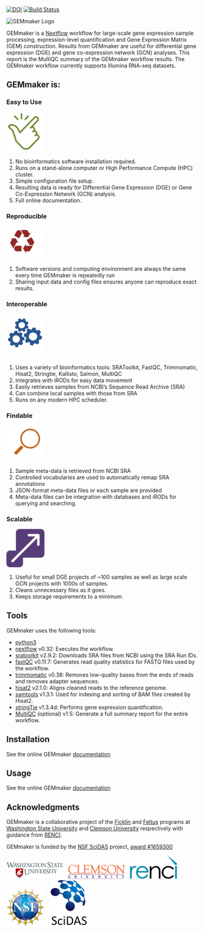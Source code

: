 [![DOI](https://zenodo.org/badge/114067776.svg)](https://zenodo.org/badge/latestdoi/114067776)
[![Build Status](https://travis-ci.org/SystemsGenetics/GEMmaker.svg?branch=master)](https://travis-ci.org/SystemsGenetics/GEMmaker)

![GEMmaker Logo](images/GEMmaker-logo-sm.png)

GEMmaker is a [Nextflow](https://www.nextflow.io/) workflow for large-scale gene expression sample processing, expression-level quantification and Gene Expression Matrix (GEM) construction. Results from GEMmaker are useful for differential gene expression (DGE) and gene co-expression network (GCN) analyses. This report is the MultiQC summary of the GEMmaker workflow results. The GEMmaker workflow currently supports Illumina RNA-seq datasets.

## GEMmaker is:

### Easy to Use
![Ease of Use](images/ease_of_use.png)
1. No bioinformatics software installation required.
2. Runs on a stand-alone computer or High Performance Compute (HPC) cluster.
3. Simple configuration file setup.
4. Resulting data is ready for Differential Gene Expression (DGE) or Gene Co-Expression Network (GCN) analysis.
5. Full online documentation.

### Reproducible
![Reproducible](images/reproducible.png)
1. Software versions and computing environment are always the same every time GEMmaker is repeatedly run
2. Sharing input data and config files ensures anyone can reproduce exact results.

### Interoperable  
![Interoperable](images/interoperable.png)
1. Uses a variety of bioinformatics tools:  SRAToolkit, FastQC, Trimmomatic, Hisat2, Stringtie, Kallisto, Salmon, MultiQC
2. Integrates with iRODs for easy data movement
3. Easily retrieves samples from NCBI’s Sequence Read Archive (SRA)
4. Can combine local samples with those from SRA
5. Runs on any modern HPC scheduler.

### Findable
![Findable](images/findable_data.png)
1. Sample meta-data is retrieved from NCBI SRA
2. Controlled vocabularies are used to automatically remap SRA annotations
3. JSON-format meta-data files or each sample are provided
4. Meta-data files can be integration with databases and iRODs for querying and searching.

### Scalable
![Scalable](images/scalable.png)
1. Useful for small DGE projects of ~100 samples as well as large scale GCN projects with 1000s of samples.
2. Cleans unnecessary files as it goes.
3. Keeps storage requirements to a minimum.


## Tools

GEMmaker uses the following tools:

- [python3](https://www.python.org)
- [nextflow](https://www.nextflow.io/) v0.32:  Executes the workflow.
- [sratoolkit](https://www.ncbi.nlm.nih.gov/books/NBK158900/) v2.9.2:  Downloads SRA files from NCBI using the SRA Run IDs.
- [fastQC](https://www.bioinformatics.babraham.ac.uk/projects/fastqc/) v0.11.7:  Generates read quality statistics for FASTQ files used by the workflow.
- [trimmomatic](http://www.usadellab.org/cms/?page=trimmomatic) v0.38:  Removes low-quality bases from the ends of reads and removes adapter sequences.
- [hisat2](https://ccb.jhu.edu/software/hisat2/index.shtml) v2.1.0:  Aligns cleaned reads to the reference genome.
- [samtools](http://www.htslib.org/) v1.3.1:  Used for indexing and sorting of BAM files created by Hisat2.
- [stringTie](http://www.ccb.jhu.edu/software/stringtie/) v1.3.4d:  Performs gene expression quantification.
- [MultiQC](http://multiqc.info/) (optional) v1.5:  Generate a full summary report for the entire workflow.


## Installation
See the online GEMmaker [documentation](https://gemmaker.readthedocs.io/en/latest/)

## Usage
See the online GEMmaker [documentation](https://gemmaker.readthedocs.io/en/latest/)

## Acknowledgments
GEMmaker is a collaborative project of the [Ficklin](http://ficklinlab.cahnrs.wsu.edu/) and [Feltus](https://www.clemson.edu/science/departments/genetics-biochemistry/people/profiles/ffeltus) programs at [Washington State University](http://www.wsu.edu) and [Clemson University](http://www.clemson.edu) respectively with guidance from [RENCI](https://renci.org/).

GEMmaker is funded by the [NSF SciDAS](http://scidas.org/) project, [award #1659300](https://www.nsf.gov/awardsearch/showAward?AWD_ID=1659300)

!["WSU"](images/WSU.png)&nbsp;&nbsp;
!["Clemson"](images/clemson.png)&nbsp;&nbsp;
!["RENCI"](images/renci.png)&nbsp;&nbsp;
!["NSF"](images/NSF.png)&nbsp;&nbsp;
!["SciDAS"](images/SciDAS.png)
